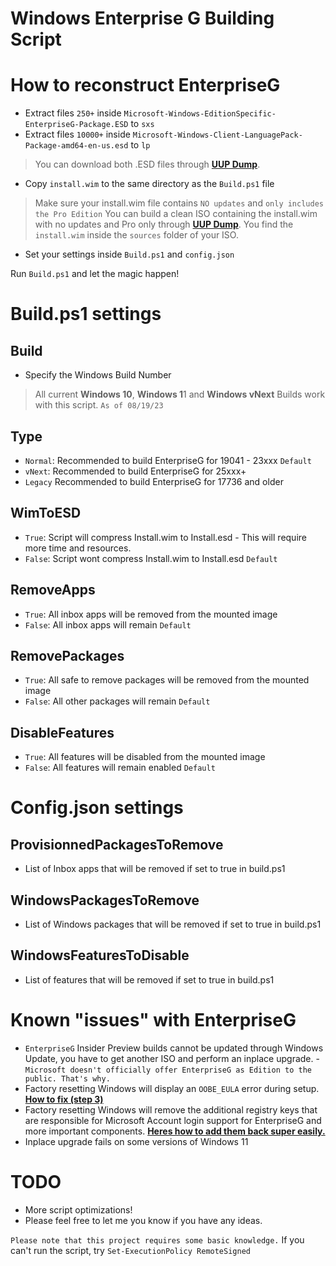 # Windows Enterprise G Building Script

# How to reconstruct EnterpriseG

- Extract files `250+` inside `Microsoft-Windows-EditionSpecific-EnterpriseG-Package.ESD` to `sxs`
- Extract files `10000+` inside `Microsoft-Windows-Client-LanguagePack-Package-amd64-en-us.esd` to `lp`

> You can download both .ESD files through **[UUP Dump](https://uupdump.net)**.

- Copy `install.wim` to the same directory as the `Build.ps1` file
> Make sure your install.wim file contains `NO updates` and `only includes the Pro Edition` You can build a clean ISO containing the install.wim with no updates and Pro only through **[UUP Dump](https://uupdump.net)**. You find the `install.wim` inside the `sources` folder of your ISO.

- Set your settings inside `Build.ps1` and `config.json`

Run `Build.ps1` and let the magic happen!

# Build.ps1 settings

## Build

- Specify the Windows Build Number
> All current **Windows 10**, **Windows 1**1 and **Windows vNext** Builds work with this script. `As of 08/19/23`

## Type

- `Normal`: Recommended to build EnterpriseG for 19041 - 23xxx `Default`
- `vNext`: Recommended to build EnterpriseG for 25xxx+
- `Legacy` Recommended to build EnterpriseG for 17736 and older

## WimToESD 

- `True`: Script will compress Install.wim to Install.esd - This will require more time and resources.
- `False`: Script wont compress Install.wim to Install.esd `Default`

## RemoveApps

- `True`: All inbox apps will be removed from the mounted image
- `False`: All inbox apps will remain `Default`

## RemovePackages

- `True`: All safe to remove packages will be removed from the mounted image
- `False`: All other packages will remain `Default`

## DisableFeatures

- `True`: All features will be disabled from the mounted image
- `False`: All features will remain enabled `Default`

# Config.json settings

## ProvisionnedPackagesToRemove

- List of Inbox apps that will be removed if set to true in build.ps1

## WindowsPackagesToRemove

- List of Windows packages that will be removed if set to true in build.ps1

## WindowsFeaturesToDisable

- List of features that will be removed if set to true in build.ps1

# Known "issues" with EnterpriseG
- `EnterpriseG` Insider Preview builds cannot be updated through Windows Update, you have to get another ISO and perform an inplace upgrade. - `Microsoft doesn't officially offer EnterpriseG as Edition to the public. That's why.`
- Factory resetting Windows will display an `OOBE_EULA` error during setup. **[How to fix (step 3)](https://www.howto-connect.com/fix-oobeeula-error-something-went-wrong-windows-10-or-11/)**
- Factory resetting Windows will remove the additional registry keys that are responsible for Microsoft Account login support for EnterpriseG and more important components. **[Heres how to add them back super easily.](https://pastebin.com/ye0ZyPcu)**
- Inplace upgrade fails on some versions of Windows 11

# TODO
- More script optimizations!
- Please feel free to let me you know if you have any ideas.

` Please note that this project requires some basic knowledge. ` If you can't run the script, try `Set-ExecutionPolicy RemoteSigned`

